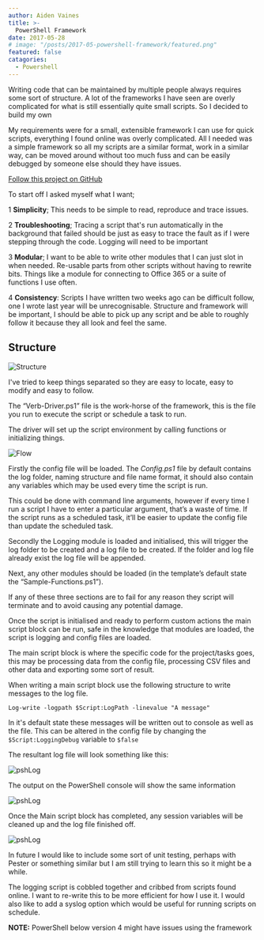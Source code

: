 ```yaml
---
author: Aiden Vaines
title: >-
  PowerShell Framework
date: 2017-05-28
# image: "/posts/2017-05-powershell-framework/featured.png"
featured: false
catagories:
  - Powershell
---
```


Writing code that can be maintained by multiple people always requires some sort of structure. A lot of the frameworks I have seen are overly complicated for what is still essentially quite small scripts. So I decided to build my own

My requirements were for a small, extensible framework I can use for quick scripts, everything I found online was overly complicated. All I needed was a simple framework so all my scripts are a similar format, work in a similar way, can be moved around without too much fuss and can be easily debugged by someone else should they have issues.

[Follow this project on GitHub](https://github.com/avaines/Powershell-Template)


To start off I asked myself what I want;

  1 **Simplicity**; This needs to be simple to read, reproduce and trace issues.

  2 **Troubleshooting**; Tracing a script that's run automatically in the background that failed should be just as easy to trace the fault as if I were stepping through the code. Logging will need to be important
  
  3 **Modular**; I want to be able to write other modules that I can just slot in when needed. Re-usable parts from other scripts without having to rewrite bits. Things like a module for connecting to Office 365 or a suite of functions I use often.
  
  4 **Consistency**: Scripts I have written two weeks ago can be difficult follow, one I wrote last year will be unrecognisable. Structure and framework will be important, I should be able to pick up any script and be able to roughly follow it because they all look and feel the same.

## Structure
![Structure](/blog/2017-05-powershell-framework/psh-framework-structure.png)

I've tried to keep things separated so they are easy to locate, easy to modify and easy to follow.

The &#8220;Verb-Driver.ps1&#8221; file is the work-horse of the framework, this is the file you run to execute the script or schedule a task to run.

The driver will set up the script environment by calling functions or initializing things.

![Flow](/blog/2017-05-powershell-framework/psh-framework-flow.png)

Firstly the config file will be loaded. The *Config.ps1* file by default contains the log folder, naming structure and file name format, it should also contain any variables which may be used every time the script is run.

This could be done with command line arguments, however if every time I run a script I have to enter a particular argument, that&#8217;s a waste of time. If the script runs as a scheduled task, it&#8217;ll be easier to update the config file than update the scheduled task.

Secondly the Logging module is loaded and initialised, this will trigger the log folder to be created and a log file to be created. If the folder and log file already exist the log file will be appended.

Next, any other modules should be loaded (in the template&#8217;s default state the &#8220;Sample-Functions.ps1&#8221;).

If any of these three sections are to fail for any reason they script will terminate and to avoid causing any potential damage.

Once the script is initialised and ready to perform custom actions the main script block can be run, safe in the knowledge that modules are loaded, the script is logging and config files are loaded.

The main script block is where the specific code for the project/tasks goes, this may be processing data from the config file, processing CSV files and other data and exporting some sort of result.

When writing a main script block use the following structure to write messages to the log file.

```
Log-write -logpath $Script:LogPath -linevalue "A message"
```

In it's default state these messages will be written out to console as well as the file. This can be altered in the config file by changing the ```$Script:LoggingDebug``` variable to ```$false```


The resultant log file will look something like this:

 ![pshLog](/blog/2017-05-powershell-framework/psh-framework-screen1-log.png)
 
The output on the PowerShell console will show the same information

 ![pshLog](/blog/2017-05-powershell-framework/psh-framework-screen2-psh.png)

Once the Main script block has completed, any session variables will be cleaned up and the log file finished off.

 ![pshLog](/blog/2017-05-powershell-framework/psh-framework-screen3-logend.png)

In future I would like to include some sort of unit testing, perhaps with Pester or something similar but I am still trying to learn this so it might be a while.

The logging script is cobbled together and cribbed from scripts found online. I want to re-write this to be more efficient for how I use it. I would also like to add a syslog option which would be useful for running scripts on schedule.

**NOTE:** PowerShell below version 4 might have issues using the framework
